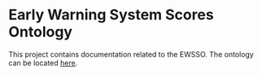 # Early Warning System Scores Ontology

This project contains documentation related to the EWSSO. The ontology can be located [here](https://github.com/zcilia/ews-ontology).
